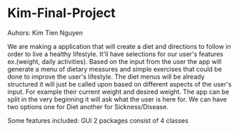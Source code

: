 # Kim-Final-Project

Auhors: Kim Tien Nguyen

We are making a application that will create a diet and directions to follow in order to live a healthy lifestyle. It'll have selections for our user's features ex.(weight, daily activities). Based on the input from the user the app will generate a menu of dietary measures and simple exercises that could be done to improve the user's lifestyle. The diet menus will be already structured it will just be called upon based on different aspects of the user's input. For example their current weight and desired weight. The app can be split in the very beginning it will ask what the user is here for. We can have two options one for Diet another for Sickness/Disease.

Some features included:
  GUI
  2 packages consist of 4 classes
